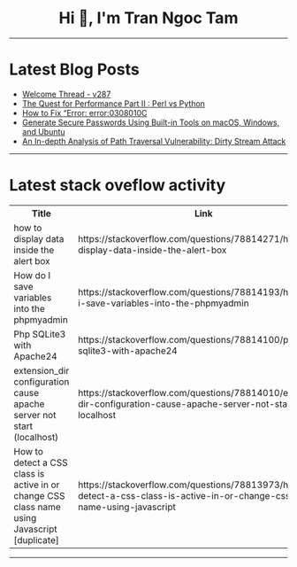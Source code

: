 <h1 align="center">Hi 👋, I'm Tran Ngoc Tam</h1>

---

# Latest Blog Posts 
<!-- BLOG-POST-LIST:START -->
- [Welcome Thread - v287](https://dev.to/devteam/welcome-thread-v287-91p)
- [The Quest for Performance Part II : Perl vs Python](https://dev.to/chrisarg/the-quest-for-performance-part-ii-perl-vs-python-5gdg)
- [How to Fix “Error: error:0308010C](https://dev.to/tigerzh/how-to-fix-error-error0308010c-3cnp)
- [Generate Secure Passwords Using Built-in Tools on macOS, Windows, and Ubuntu](https://dev.to/tigerzh/generate-secure-passwords-using-built-in-tools-on-macos-windows-and-ubuntu-1nd7)
- [An In-depth Analysis of Path Traversal Vulnerability: Dirty Stream Attack](https://dev.to/tecno-security/an-in-depth-analysis-of-path-traversal-vulnerability-dirty-stream-attack-2g3l)
<!-- BLOG-POST-LIST:END -->

---

# Latest stack oveflow activity
<table>
  <tr><th>Title</th><th>Link</th></tr>
  <!-- STACKOVERFLOW:START --><tr><td>how to display data inside the alert box</td><td>https://stackoverflow.com/questions/78814271/how-to-display-data-inside-the-alert-box</td></tr><tr><td>How do I save variables into the phpmyadmin</td><td>https://stackoverflow.com/questions/78814193/how-do-i-save-variables-into-the-phpmyadmin</td></tr><tr><td>Php SQLite3 with Apache24</td><td>https://stackoverflow.com/questions/78814100/php-sqlite3-with-apache24</td></tr><tr><td>extension_dir configuration cause apache server not start &lpar;localhost&rpar;</td><td>https://stackoverflow.com/questions/78814010/extension-dir-configuration-cause-apache-server-not-start-localhost</td></tr><tr><td>How to detect a CSS class is active in or change CSS class name using Javascript [duplicate]</td><td>https://stackoverflow.com/questions/78813973/how-to-detect-a-css-class-is-active-in-or-change-css-class-name-using-javascript</td></tr><!-- STACKOVERFLOW:END -->
</table>

---


